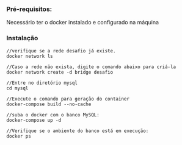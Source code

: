 
### Pré-requisitos:
Necessário ter o docker instalado e configurado na máquina
    
### Instalação

    //verifique se a rede desafio já existe.
    docker network ls

    //Caso a rede não exista, digite o comando abaixo para criá-la
    docker network create -d bridge desafio

    //Entre no diretório mysql
    cd mysql

    //Execute o comando para geração do container
    docker-compose build --no-cache

    //suba o docker com o banco MySQL:
    docker-compose up -d

    //Verifique se o ambiente do banco está em execução:
    docker ps




